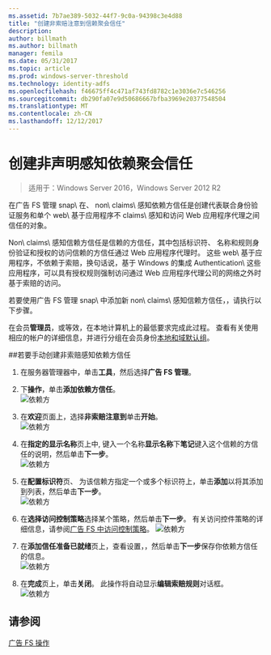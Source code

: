 ```yaml
---
ms.assetid: 7b7ae389-5032-44f7-9c0a-94398c3e4d88
title: "创建非索赔注意到信赖聚会信任"
description: 
author: billmath
ms.author: billmath
manager: femila
ms.date: 05/31/2017
ms.topic: article
ms.prod: windows-server-threshold
ms.technology: identity-adfs
ms.openlocfilehash: f46675ff4c471af743fd8782c1e3036e7c546256
ms.sourcegitcommit: db290fa07e9d50686667bfba3969e20377548504
ms.translationtype: MT
ms.contentlocale: zh-CN
ms.lasthandoff: 12/12/2017
---
```

# <a name="create-a-non-claims-aware-relying-party-trust"></a>创建非声明感知依赖聚会信任

>适用于：Windows Server 2016，Windows Server 2012 R2

在广告 FS 管理 snap\ 在、 non\ claims\ 感知依赖方信任是创建代表联合身份验证服务和单个 web\ 基于应用程序不 claims\ 感知和访问 Web 应用程序代理之间信任的对象。  
  
Non\ claims\ 感知信赖方信任是信赖的方信任，其中包括标识符、 名称和规则身份验证和授权的访问信赖的方信任通过 Web 应用程序代理时。 这些 web\ 基于应用程序，不依赖于索赔，换句话说，基于 Windows 的集成 Authentication\ 这些应用程序，可以具有授权规则强制访问通过 Web 应用程序代理公司的网络之外时基于索赔的访问。  
  
若要使用广告 FS 管理 snap\ 中添加新 non\ claims\ 感知信赖方信任，，请执行以下步骤。  
  
在会员**管理员**，或等效，在本地计算机上的最低要求完成此过程。  查看有关使用相应的帐户的详细信息，并进行分组在会员身份[本地和域默认组](https://go.microsoft.com/fwlink/?LinkId=83477)。   
  
##<a name="to-create-a-non-claims-aware-relying-party-trust-manually"></a>若要手动创建非索赔感知依赖方信任 
1. 在服务器管理器中，单击**工具**，然后选择**广告 FS 管理**。  
  
2.  下**操作**，单击**添加依赖方信任**。  
![依赖方](media/Create-a-Relying-Party-Trust/addtrust1.PNG)   

3.  在**欢迎**页面上，选择**非索赔注意到**单击**开始**。  
![依赖方](media/Create-a-Non-Claims-Aware-Relying-Party-Trust/addnon1.PNG) 
  
4.  在**指定的显示名称**页上中, 键入一个名称**显示名称**下**笔记**键入这个信赖的方信任的说明，然后单击**下一步**。  
![依赖方](media/Create-a-Non-Claims-Aware-Relying-Party-Trust/addnon2.PNG)

5. 在**配置标识符**页、 为该信赖方指定一个或多个标识符上，单击**添加**以将其添加到列表，然后单击**下一步**。  
![依赖方](media/Create-a-Non-Claims-Aware-Relying-Party-Trust/addnon3.PNG)

6.  在**选择访问控制策略**选择某个策略，然后单击**下一步**。  有关访问控件策略的详细信息，请参阅[广告 FS 中访问控制策略](Access-Control-Policies-in-AD-FS.md)。 
![依赖方](media/Create-a-Non-Claims-Aware-Relying-Party-Trust/addnon4.PNG)

7. 在**添加信任准备已就绪**页上，查看设置，，然后单击**下一步**保存你依赖方信任的信息。  
   ![依赖方](media/Create-a-Non-Claims-Aware-Relying-Party-Trust/addnon5.PNG) 

8. 在**完成**页上，单击**关闭**。 此操作将自动显示**编辑索赔规则**对话框。  
![依赖方](media/Create-a-Non-Claims-Aware-Relying-Party-Trust/addnon6.PNG)  
  
## <a name="see-also"></a>请参阅  
[广告 FS 操作](../../ad-fs/AD-FS-2016-Operations.md) 
